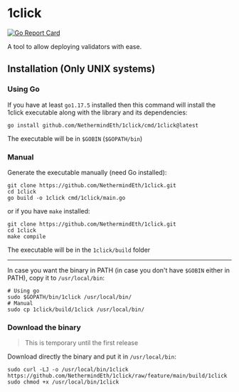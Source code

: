 # 1click
[![Go Report Card](https://goreportcard.com/badge/github.com/NethermindEth/1click)](https://goreportcard.com/report/github.com/NethermindEth/1click)

A tool to allow deploying validators with ease.

## Installation (Only UNIX systems)

### Using Go

If you have at least `go1.17.5` installed then this command will install the 1click executable along with the library and its dependencies:

```
go install github.com/NethermindEth/1click/cmd/1click@latest
```

The executable will be in `$GOBIN` (`$GOPATH/bin`) 

### Manual

Generate the executable manually (need Go installed):

```
git clone https://github.com/NethermindEth/1click.git
cd 1click
go build -o 1click cmd/1click/main.go
```

or if you have `make` installed:

```
git clone https://github.com/NethermindEth/1click.git
cd 1click
make compile
```

The executable will be in the `1click/build` folder

---
In case you want the binary in PATH (in case you don't have `$GOBIN` either in PATH), copy it to `/usr/local/bin`:

```
# Using go
sudo $GOPATH/bin/1click /usr/local/bin/
# Manual
sudo cp 1click/build/1click /usr/local/bin/
```

### Download the binary

> This is temporary until the first release

Download directly the binary and put it in `/usr/local/bin`:

```
sudo curl -LJ -o /usr/local/bin/1click https://github.com/NethermindEth/1click/raw/feature/main/build/1click
sudo chmod +x /usr/local/bin/1click
```